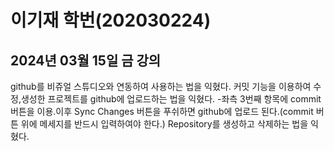 # 이기재 학번(202030224)

## 2024년 03월 15일 금 강의
github를 비쥬얼 스튜디오와 연동하여 사용하는 법을 익혔다.
커밋 기능을 이용하여 수정,생성한 프로젝트를 github에 업로드하는 법을 익혔다.
-좌측 3번째 항목에 commit 버튼을 이용.이후 Sync Changes 버튼을 푸쉬하면 github에 업로드 된다.(commit 버튼 위에 메세지를 반드시 입력하여야 한다.)
Repository를 생성하고 삭제하는 법을 익혔다.